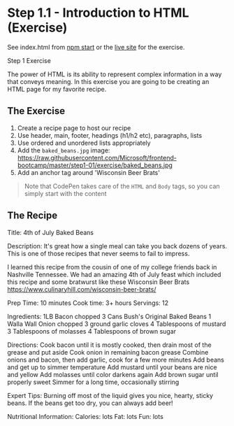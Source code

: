 # Step 1.1 - Introduction to HTML (Exercise)

See index.html from [npm start](http://localhost:8080/step1-01/exercise/) or the [live site](https://microsoft.github.io/frontend-bootcamp/step1-01/exercise/) for the exercise.

Step 1 Exercise

The power of HTML is its ability to represent complex information in a way that conveys meaning. In this exercise you are going to be creating an HTML page for my favorite recipe.

## The Exercise

1. Create a recipe page to host our recipe
2. Use header, main, footer, headings (h1/h2 etc), paragraphs, lists
3. Use ordered and unordered lists appropriately
4. Add the `baked_beans.jpg` image: https://raw.githubusercontent.com/Microsoft/frontend-bootcamp/master/step1-01/exercise/baked_beans.jpg
5. Add an anchor tag around 'Wisconsin Beer Brats'

> Note that CodePen takes care of the `HTML` and `Body` tags, so you can simply start with the content

## The Recipe

Title:
4th of July Baked Beans

Description:
It's great how a single meal can take you back dozens of years. This is one of those recipes that never seems to fail to impress.

I learned this recipe from the cousin of one of my college friends back in Nashville Tennessee. We had an amazing 4th of July feast which included this recipe and some bratwurst like these Wisconsin Beer Brats https://www.culinaryhill.com/wisconsin-beer-brats/

Prep Time: 10 minutes
Cook time: 3+ hours
Servings: 12

Ingredients:
1LB Bacon chopped
3 Cans Bush's Original Baked Beans
1 Walla Wall Onion chopped
3 ground garlic cloves
4 Tablespoons of mustard
3 Tablespoons of molasses
4 Tablespoons of brown sugar

Directions:
Cook bacon until it is mostly cooked, then drain most of the grease and put aside
Cook onion in remaining bacon grease
Combine onions and bacon, then add garlic, cook for a few more minutes
Add beans and get up to simmer temperature
Add mustard until your beans are nice and yellow
Add molasses until color darkens again
Add brown sugar until properly sweet
Simmer for a long time, occasionally stirring

Expert Tips:
Burning off most of the liquid gives you nice, hearty, sticky beans.
If the beans get too dry, you can always add beer!

Nutritional Information:
Calories: lots
Fat: lots
Fun: lots
